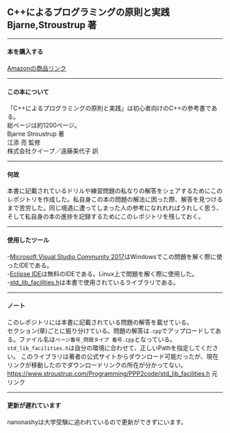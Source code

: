 ## C++によるプログラミングの原則と実践　Bjarne,Stroustrup 著
***
#### 本を購入する
[Amazonの商品リンク](https://www.amazon.co.jp/C-%E3%81%AB%E3%82%88%E3%82%8B%E3%83%97%E3%83%AD%E3%82%B0%E3%83%A9%E3%83%9F%E3%83%B3%E3%82%B0%E3%81%AE%E5%8E%9F%E5%89%87%E3%81%A8%E5%AE%9F%E8%B7%B5-Bjarne-Stroustrup/dp/4048930516)
***
#### この本について
「C++によるプログラミングの原則と実践」は初心者向けのC++の参考書である。<br> 総ページは約1200ページ。<br>
Bjarne Stroustrup 著 <br>
江添 亮 監修 <br>
株式会社クイープ／遠藤美代子 訳 <br>
***
#### 何故
本書に記載されているドリルや練習問題の私なりの解答をシェアするためにこのレポジトリを作成した。私自身この本の問題の解法に困った際、解答を見つけるまで苦労した。同じ境遇に遭ってしまった人の参考になれれればうれしく思う、そして私自身の本の進捗を記録するためにこのレポジトリを残しておく。
***
#### 使用したツール
-[Microsoft Visual Studio Community 2017](https://my.visualstudio.com/Downloads?q=visual%20studio%202017&wt.mc_id=o~msft~vscom~older-downloads)はWindowsでこの問題を解く際に使ったIDEである。 <br>
-[Eclipse IDE](https://www.eclipse.org/downloads/)は無料のIDEである。Linux上で問題を解く際に使用した。 <br>
-[std_lib_facilities.h](https://raw.githubusercontent.com/nanonashy/Principle-and-Practice-Using-Cpp-Second-Edition-JP/master/std_lib_facilities.h)は本書で使用されているライブラリである。 <br>
***
#### ノート
このレポジトリには本書に記載されている問題の解答を載せている。 <br>
セクション(章)ごとに振り分けている。問題の解答は`.cpp`でアップロードしてある。ファイル名は`ページ番号_問題タイプ 番号.cpp`となっている。 <br>
`std_lib_facilities.h`は自分の環境に合わせて、正しいPathを指定してください。 このライブラリは著者の公式サイトからダウンロード可能だったが、現在リンクが移動したのでダウンロードリンクの所在が分かってない。<br>
https://www.stroustrup.com/Programming/PPP2code/std_lib_facilities.h 元リンク
***
#### 更新が遅れています <br>
nanonashyは大学受験に追われているので更新ができずにいます。
